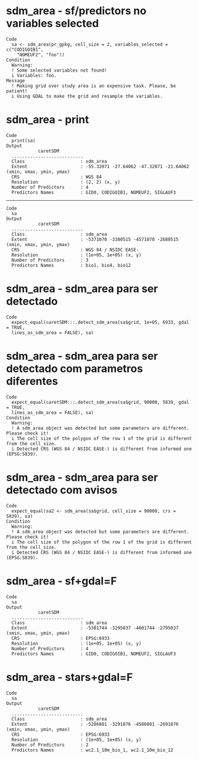 # sdm_area - sf/predictors no variables selected

    Code
      sa <- sdm_area(pr_gpkg, cell_size = 2, variables_selected = c("CODIGOIB1",
        "NOMEUF2", "foo"))
    Condition
      Warning:
      ! Some selected variables not found!
      i Variables: foo.
    Message
      ! Making grid over study area is an expensive task. Please, be patient!
      i Using GDAL to make the grid and resample the variables.

# sdm_area - print

    Code
      print(sa)
    Output
                caretSDM         
      ...........................
      Class                     : sdm_area
      Extent                    : -55.32071 -27.64062 -47.32071 -21.64062 (xmin, xmax, ymin, ymax)
      CRS                       : WGS 84 
      Resolution                : (2, 2) (x, y)
      Number of Predictors      : 4 
      Predictors Names          : GID0, CODIGOIB1, NOMEUF2, SIGLAUF3 

---

    Code
      sa
    Output
                caretSDM         
      ...........................
      Class                     : sdm_area
      Extent                    : -5371070 -3380515 -4571070 -2680515 (xmin, xmax, ymin, ymax)
      CRS                       : WGS 84 / NSIDC EASE- 
      Resolution                : (1e+05, 1e+05) (x, y)
      Number of Predictors      : 3 
      Predictors Names          : bio1, bio4, bio12 

# sdm_area - sdm_area para ser detectado

    Code
      expect_equal(caretSDM:::.detect_sdm_area(sa$grid, 1e+05, 6933, gdal = TRUE,
      lines_as_sdm_area = FALSE), sa)

# sdm_area - sdm_area para ser detectado com parametros diferentes

    Code
      expect_equal(caretSDM:::.detect_sdm_area(sa$grid, 90000, 5839, gdal = TRUE,
      lines_as_sdm_area = FALSE), sa)
    Condition
      Warning:
      ! A sdm_area object was detected but some parameters are different. Please check it!
      i The cell size of the polygon of the row 1 of the grid is different from the cell_size.
      i Detected CRS (WGS 84 / NSIDC EASE-) is different from informed one (EPSG:5839).

# sdm_area - sdm_area para ser detectado com avisos

    Code
      expect_equal(sa2 <- sdm_area(sa$grid, cell_size = 90000, crs = 5839), sa)
    Condition
      Warning:
      ! A sdm_area object was detected but some parameters are different. Please check it!
      i The cell size of the polygon of the row 1 of the grid is different from the cell_size.
      i Detected CRS (WGS 84 / NSIDC EASE-) is different from informed one (EPSG:5839).

# sdm_area - sf+gdal=F

    Code
      sa
    Output
                caretSDM         
      ...........................
      Class                     : sdm_area
      Extent                    : -5301744 -3295037 -4601744 -2795037 (xmin, xmax, ymin, ymax)
      CRS                       : EPSG:6933 
      Resolution                : (1e+05, 1e+05) (x, y)
      Number of Predictors      : 4 
      Predictors Names          : GID0, CODIGOIB1, NOMEUF2, SIGLAUF3 

# sdm_area - stars+gdal=F

    Code
      sa
    Output
                caretSDM         
      ...........................
      Class                     : sdm_area
      Extent                    : -5286881 -3291876 -4586881 -2691876 (xmin, xmax, ymin, ymax)
      CRS                       : EPSG:6933 
      Resolution                : (1e+05, 1e+05) (x, y)
      Number of Predictors      : 2 
      Predictors Names          : wc2.1_10m_bio_1, wc2.1_10m_bio_12 

